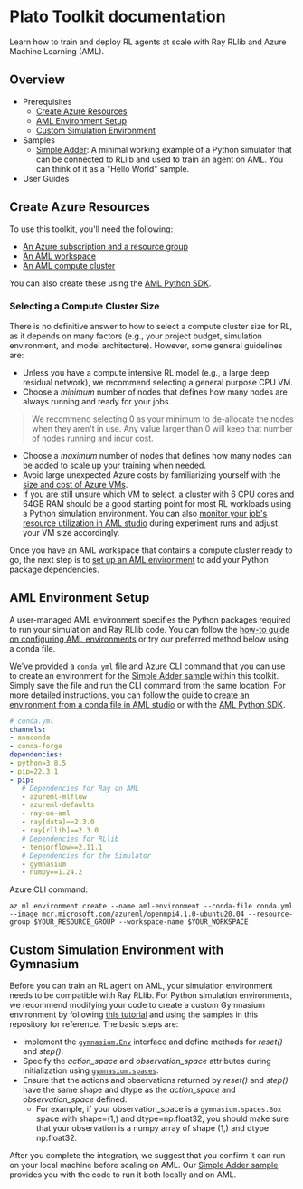 # Plato Toolkit documentation

Learn how to train and deploy RL agents at scale with Ray RLlib and Azure Machine Learning (AML).

## Overview

* Prerequisites
    * [Create Azure Resources](#create-azure-resources)
    * [AML Environment Setup](#aml-environment-setup)
    * [Custom Simulation Environment](#custom-simulation-environment-with-gymnasium)
* Samples
    * [Simple Adder](https://github.com/Azure/plato/tree/main/examples/first_job_on_AML):  A minimal working example of a Python simulator that can be connected to RLlib and used to train an agent on AML. You can think of it as a "Hello World" sample.
* User Guides



## Create Azure Resources
To use this toolkit, you'll need the following:

* [An Azure subscription and a resource group](https://portal.azure.com/)
* [An AML workspace](https://learn.microsoft.com/en-us/azure/machine-learning/quickstart-create-resources#create-the-workspace)
* [An AML compute cluster](https://learn.microsoft.com/en-us/azure/machine-learning/quickstart-create-resources#create-compute-clusters)

You can also create these using the [AML Python SDK](https://learn.microsoft.com/en-us/azure/machine-learning/how-to-manage-workspace?tabs=python).

### Selecting a Compute Cluster Size

There is no definitive answer to how to select a compute cluster size for RL, as it depends on many factors (e.g., your project budget, simulation environment, and model architecture). However, some general guidelines are:

* Unless you have a compute intensive RL model (e.g., a large deep residual network), we recommend selecting a general purpose CPU VM.
* Choose a _minimum_ number of nodes that defines how many nodes are always running and ready for your jobs.
> We recommend selecting 0 as your minimum  to de-allocate the nodes when they aren't in use. Any value larger than 0 will keep that number of nodes running and incur cost.
* Choose a _maximum_ number of nodes that defines how many nodes can be added to scale up your training when needed.
* Avoid large unexpected Azure costs by familiarizing yourself with the [size and cost of Azure VMs](https://azure.microsoft.com/en-us/pricing/details/virtual-machines/series/).
* If you are still unsure which VM to select, a cluster with 6 CPU cores and 64GB RAM should be a good starting point for most RL workloads using a Python simulation environment. You can also [monitor your job's resource utilization in AML studio](https://learn.microsoft.com/en-us/azure/machine-learning/how-to-track-monitor-analyze-runs?view=azureml-api-2#monitor-your-job-resources-preview) during experiment runs and adjust your VM size accordingly.

Once you have an AML workspace that contains a compute cluster ready to go, the next step is to [set up an AML environment](#environment-setup) to add your Python package dependencies.


## AML Environment Setup

A user-managed AML environment specifies the Python packages required to run your simulation and Ray RLlib code. You can follow the [how-to guide on configuring AML environments](https://learn.microsoft.com/en-us/azure/machine-learning/how-to-configure-environment) or try our preferred method below using a conda file.

We've provided a `conda.yml` file and Azure CLI command that you can use to create an environment for the [Simple Adder sample](https://github.com/Azure/plato/tree/main/examples/first_job_on_AML) within this toolkit. Simply save the file and run the CLI command from the same location. For more detailed instructions, you can follow the guide to [create an environment from a conda file in AML studio](https://learn.microsoft.com/en-us/azure/machine-learning/how-to-manage-environments-in-studio) or with the [AML Python SDK](https://learn.microsoft.com/en-us/cli/azure/ml/environment?view=azure-cli-latest#az-ml-environment-create).

```yaml
# conda.yml
channels:
- anaconda
- conda-forge
dependencies:
- python=3.8.5
- pip=22.3.1
- pip:
   # Dependencies for Ray on AML
   - azureml-mlflow
   - azureml-defaults
   - ray-on-aml
   - ray[data]==2.3.0
   - ray[rllib]==2.3.0
   # Dependencies for RLlib
   - tensorflow==2.11.1
   # Dependencies for the Simulator
   - gymnasium
   - numpy==1.24.2
```

Azure CLI command:
``` Azure CLI
az ml environment create --name aml-environment --conda-file conda.yml --image mcr.microsoft.com/azureml/openmpi4.1.0-ubuntu20.04 --resource-group $YOUR_RESOURCE_GROUP --workspace-name $YOUR_WORKSPACE
```

## Custom Simulation Environment with Gymnasium
Before you can train an RL agent on AML, your simulation environment needs to be compatible with Ray RLlib. For Python simulation environments, we recommend modifying your code to create a custom Gymnasium environment by following [this tutorial](https://gymnasium.farama.org/tutorials/gymnasium_basics/environment_creation/) and using the samples in this repository for reference. The basic steps are:

* Implement the [`gymnasium.Env`](https://gymnasium.farama.org/api/env) interface and define methods for _reset()_ and _step()_.
* Specify the _action_space_ and _observation_space_ attributes during initialization using [`gymnasium.spaces`](https://gymnasium.farama.org/api/spaces/fundamental/#fundamental-spaces).
* Ensure that the actions and observations returned by _reset()_ and _step()_ have the same shape and dtype as the _action_space_ and _observation_space_ defined.
    * For example, if your observation_space is a `gymnasium.spaces.Box` space with shape=(1,) and dtype=np.float32, you should make sure that your observation is a numpy array of shape (1,) and dtype np.float32.


After you complete the integration, we suggest that you confirm it can run on your local machine before scaling on AML. Our [Simple Adder sample](https://github.com/Azure/plato/tree/main/examples/first_job_on_AML) provides you with the code to run it both locally and on AML.



<!-- ## Commands

* `mkdocs new [dir-name]` - Create a new project.
* `mkdocs serve` - Start the live-reloading docs server.
* `mkdocs build` - Build the documentation site.
* `mkdocs -h` - Print help message and exit.

## Project layout

    mkdocs.yml    # The configuration file.
    docs/
        index.md  # The documentation homepage.
        ...       # Other markdown pages, images and other files. -->
